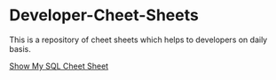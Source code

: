 # Developer-Cheet-Sheets
This is a repository of cheet sheets which helps to developers on daily basis.  

[Show My SQL Cheet Sheet]()
